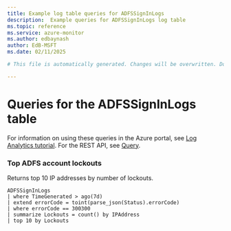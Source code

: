 ```yaml
---
title: Example log table queries for ADFSSignInLogs
description:  Example queries for ADFSSignInLogs log table
ms.topic: reference
ms.service: azure-monitor
ms.author: edbaynash
author: EdB-MSFT
ms.date: 02/11/2025

# This file is automatically generated. Changes will be overwritten. Do not change this file directly. 

---
```


# Queries for the ADFSSignInLogs table

For information on using these queries in the Azure portal, see [Log Analytics tutorial](/azure/azure-monitor/logs/log-analytics-tutorial). For the REST API, see [Query](/rest/api/loganalytics/query).


### Top ADFS account lockouts  


Returns top 10 IP addresses by number of lockouts.  

```query
ADFSSignInLogs
| where TimeGenerated > ago(7d)
| extend errorCode = toint(parse_json(Status).errorCode)
| where errorCode == 300300
| summarize Lockouts = count() by IPAddress
| top 10 by Lockouts
```

